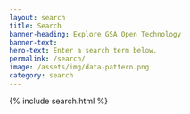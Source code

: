 ```yaml
---
layout: search
title: Search
banner-heading: Explore GSA Open Technology
banner-text:
hero-text: Enter a search term below.
permalink: /search/
image: /assets/img/data-pattern.png
category: search
---
```

<section>
  {% include search.html %}
</section>
<div id="search-results"></div>

<script>
  var baseurl = "{{ site.baseurl }}";
  var searchData = {{ site.data.search | jsonify }};
</script>


<script src="{{ '/assets/js/lib/lunr.min.js' | prepend: site.baseurl  }}"></script>
<script src="{{ '/assets/js/search.js' | prepend: site.baseurl  }}"></script>
